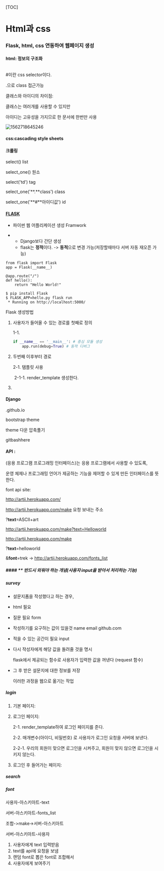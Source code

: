 [TOC]

# Html과 css 

### Flask, html, css 연동하여 웹페이지 생성

#### html: 정보의 구조화

```html

```

#이란 css selector이다.

.으로 class 접근가능



클래스와 아이디의 차이점:

클래스는 여러개를 사용할 수 있지만 

아이디는 고유성을 가지므로 한 문서에 한번만 사용



![1562718645246](C:\Users\student\AppData\Roaming\Typora\typora-user-images\1562718645246.png)



#### css:cascading style sheets





#### 크롤링

select() list

select_one() 원소 

select('td') tag

select_one('**.**class') class

select_one('**#**아이디값') id



#### [FLASK](http://flask.pocoo.org/)

- 파이썬 웹 어플리케이션 생성 Framwork

- - Django보다 간단 생성
  - flask는 **정적**이다. -> **동적**으로 변경 가능(저장할때마다 서버 자동 재오픈 가능)

```
from flask import Flask
app = Flask(__name__)

@app.route("/")
def hello():
    return "Hello World!"
```

```
$ pip install Flask
$ FLASK_APP=hello.py flask run
 * Running on http://localhost:5000/
```




Flask 생성방법

1. 사용자가 들어올 수 있는 경로를 첫째로 정의

   1-1. 

   ```python
   if __name__ == '__main__': # 중심 모듈 생성
       app.run(debug=True) # 동적 디버그
   ```

2. 두번째 이후부터 경로

   2-1. 탬플릿 사용

   ​	2-1-1. render_template 생성한다.

3. 

#### Django



<tesschung>.github.io

bootstrap theme

theme 다운 압축풀기

gitbashhere



#### API : 

(응용 프로그램 프로그래밍 인터페이스)는 응용 프로그램에서 사용할 수 있도록, 

운영 체제나 프로그래밍 언어가 제공하는 기능을 제어할 수 있게 만든 인터페이스를 뜻한다.

font api site:

http://artii.herokuapp.com/



http://artii.herokuapp.com/make 요청 보내는 주소

?**text**=ASCII+art 



http://artii.herokuapp.com/make?text=Helloworld



http://artii.herokuapp.com/make

?**text**=helloworld

&**font**=trek -> http://artii.herokuapp.com/fonts_list



##### #### ** 반드시 외워야 하는 개념(사용자 input을 받아서 처리하는 기능)

##### survey

- 설문지폼을 작성했다고 하는 경우, 

- html 필요

- 질문 필요 form

- 작성하기를 요구하는 값이 있을것  name email github.com

- 적을 수 있는 공간이 필요 input

- 다시 작성자에게 해당 값을 돌려줄 것을 명시

  flask에서 제공되는 함수로 사용자가 입력한 값을 꺼낸다 (request 함수)

- 그 후 받은 설문지에 대한 정보를 저장

  이러한 과정을 웹으로 옮기는 작업



##### login

1. 기본 페이지:

2. 로그인 페이지: 

   2-1. render_template하여 로그인 페이지를 준다.  

   2-2. 매개변수(아이디, 비밀번호) 로 사용자가 로그인 요청을 서버에 보낸다.

   2-2-1. 우리의 회원이 맞으면 로그인을 시켜주고, 회원이 맞지 않으면 로그인을 시키지 않는다.

3. 로그인 후 들어가는 페이지:

#### 



##### search





##### font

사용자-아스키아트-text

서버-아스키아트-fonts_list

조합->make->서버-아스키아트

서버-아스키아트-사용자

1. 사용자에게 text 입력받음
2. text를 api에 요청을 보냄
3. 랜덤 font로 뽑은 font로 조합해서 
4. 사용자에게 보여주기

